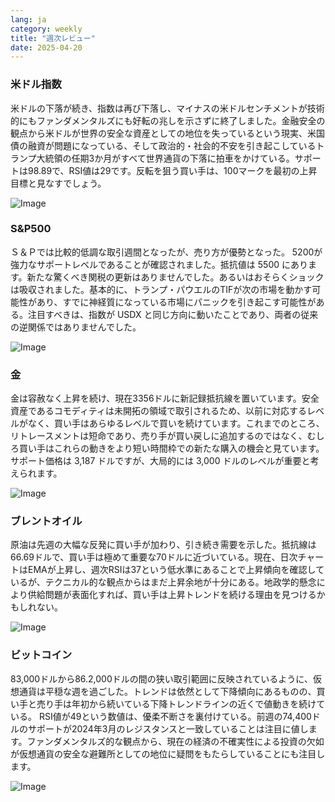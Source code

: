 ```yaml
---
lang: ja
category: weekly
title: "週次レビュー"
date: 2025-04-20
---
```


### 米ドル指数

米ドルの下落が続き、指数は再び下落し、マイナスの米ドルセンチメントが技術的にもファンダメンタルズにも好転の兆しを示さずに終了しました。金融安全の観点から米ドルが世界の安全な資産としての地位を失っているという現実、米国債の融資が問題になっている、そして政治的・社会的不安を引き起こしているトランプ大統領の任期3か月がすべて世界通貨の下落に拍車をかけている。サポートは98.89で、RSI値は29です。反転を狙う買い手は、100マークを最初の上昇目標と見なすでしょう。 

![Image](https://markleighedu.github.io/img/Apr-2025/20-Apr-2025/usdindex.jpg)

### S&P500

Ｓ＆Ｐでは比較的低調な取引週間となったが、売り方が優勢となった。 5200が強力なサポートレベルであることが確認されました。抵抗値は 5500 にあります。新たな驚くべき関税の更新はありませんでした。あるいはおそらくショックは吸収されました。基本的に、トランプ・パウエルのTIFが次の市場を動かす可能性があり、すでに神経質になっている市場にパニックを引き起こす可能性がある。注目すべきは、指数が USDX と同じ方向に動いたことであり、両者の従来の逆関係ではありませんでした。

![Image](https://markleighedu.github.io/img/Apr-2025/20-Apr-2025/sp500.jpg)

### 金

金は容赦なく上昇を続け、現在3356ドルに新記録抵抗線を置いています。安全資産であるコモディティは未開拓の領域で取引されるため、以前に対応するレベルがなく、買い手はあらゆるレベルで買いを続けています。これまでのところ、リトレースメントは短命であり、売り手が買い戻しに追加するのではなく、むしろ買い手はこれらの動きをより短い時間枠での新たな購入の機会と見ています。サポート価格は 3,187 ドルですが、大局的には 3,000 ドルのレベルが重要と考えられます。

![Image](https://markleighedu.github.io/img/Apr-2025/20-Apr-2025/gold.jpg)

### ブレントオイル

原油は先週の大幅な反発に買い手が加わり、引き続き需要を示した。抵抗線は66.69ドルで、買い手は極めて重要な70ドルに近づいている。現在、日次チャートはEMAが上昇し、週次RSIは37という低水準にあることで上昇傾向を確認しているが、テクニカル的な観点からはまだ上昇余地が十分にある。地政学的懸念により供給問題が表面化すれば、買い手は上昇トレンドを続ける理由を見つけるかもしれない。 

![Image](https://markleighedu.github.io/img/Apr-2025/20-Apr-2025/brentoil.jpg)

### ビットコイン

83,000ドルから86.2,000ドルの間の狭い取引範囲に反映されているように、仮想通貨は平穏な週を過ごした。トレンドは依然として下降傾向にあるものの、買い手と売り手は年初から続いている下降トレンドラインの近くで値動きを続けている。 RSI値が49という数値は、優柔不断さを裏付けている。前週の74,400ドルのサポートが2024年3月のレジスタンスと一致していることは注目に値します。ファンダメンタルズ的な観点から、現在の経済の不確実性による投資の欠如が仮想通貨の安全な避難所としての地位に疑問をもたらしていることにも注目します。

![Image](https://markleighedu.github.io/img/Apr-2025/20-Apr-2025/bitcoin.jpg)

